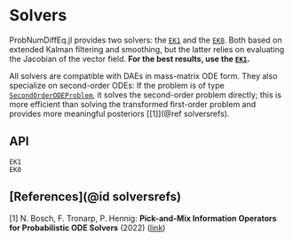 # Solvers

ProbNumDiffEq.jl provides two solvers: the [`EK1`](@ref) and the [`EK0`](@ref). Both based on extended Kalman filtering and smoothing, but the latter relies on evaluating the Jacobian of the vector field.
**For the best results, use the [`EK1`](@ref).**

All solvers are compatible with DAEs in mass-matrix ODE form.
They also specialize on second-order ODEs: If the problem is of type [`SecondOrderODEProblem`](https://docs.sciml.ai/DiffEqDocs/stable/solvers/dynamical_solve/), it solves the second-order problem directly; this is more efficient than solving the transformed first-order problem and provides more meaningful posteriors
[[1]](@ref solversrefs).


## API

```@docs
EK1
EK0
```

## [References](@id solversrefs)

[1] N. Bosch, F. Tronarp, P. Hennig: **Pick-and-Mix Information Operators for Probabilistic ODE Solvers** (2022) ([link](https://proceedings.mlr.press/v151/bosch22a.html))
